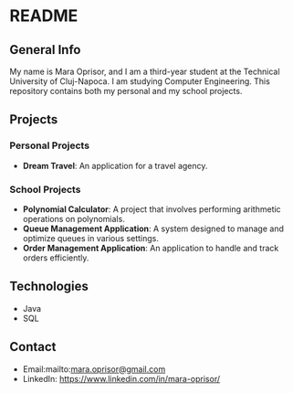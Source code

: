 # README

## General Info
My name is Mara Oprisor, and I am a third-year student at the Technical University of Cluj-Napoca. I am studying Computer Engineering. This repository contains both my personal and my school projects.

## Projects

### Personal Projects
- **Dream Travel**: An application for a travel agency.

### School Projects
- **Polynomial Calculator**: A project that involves performing arithmetic operations on polynomials.
- **Queue Management Application**: A system designed to manage and optimize queues in various settings.
- **Order Management Application**: An application to handle and track orders efficiently.

## Technologies
- Java
- SQL

## Contact
- Email:mailto:mara.oprisor@gmail.com
- LinkedIn: https://www.linkedin.com/in/mara-oprisor/
